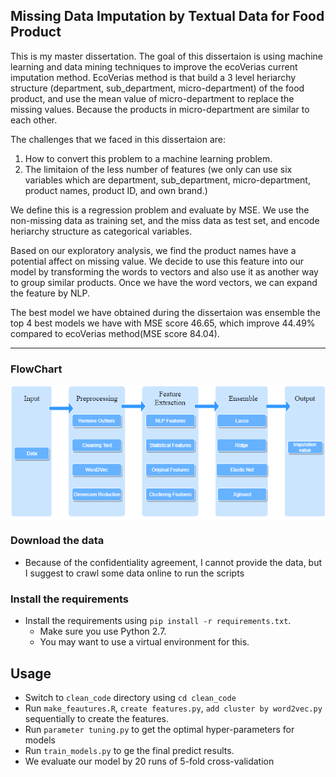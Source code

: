 
Missing Data Imputation by Textual Data for Food Product
-----------------------

This is my master dissertation. The goal of this dissertaion is using machine learning and data mining techniques to improve the ecoVerias current imputation method. EcoVerias method is that build a 3 level heriarchy structure (department, sub_department, micro-department) of the food product, and use the mean value of micro-department to replace the missing values. Because the products in micro-department are similar to each other.

The challenges that we faced in this dissertaion are:
1. How to convert this problem to a machine learning problem.
2. The limitaion of the less number of features (we only can use six variables which are department, sub_department, micro-department, product names, product ID, and own brand.)

We define this is a regression problem and evaluate by MSE. We use the non-missing data as training set, and the miss data as test set, and encode heriarchy structure as categorical variables.

Based on our exploratory analysis, we find the product names have a potential affect on missing value. We decide to use this feature into our model by transforming the words to vectors and also use it as another way to group similar products. Once we have the word vectors, we can expand the feature by NLP.

The best model we have obtained during the dissertaion was ensemble the top 4 best models we have with MSE score 46.65, which improve 44.49% compared to ecoVerias method(MSE score 84.04).  

----------------------
### FlowChart
<img src="./Doc/pipline.png" alt="FlowChart" align="center" width="700px"/>

### Download the data

* Because of the confidentiality agreement, I cannot provide the data, but I suggest to crawl some data online to run the scripts

### Install the requirements
 
* Install the requirements using `pip install -r requirements.txt`.
    * Make sure you use Python 2.7.
    * You may want to use a virtual environment for this.

Usage
-----------------------

* Switch to `clean_code` directory using `cd clean_code`
* Run `make_feautures.R`, `create features.py`, `add cluster by word2vec.py` sequentially to create the features.
* Run `parameter tuning.py` to get the optimal hyper-parameters for models
* Run `train_models.py` to ge the final predict results.
 * We evaluate our model by 20 runs of 5-fold cross-validation

